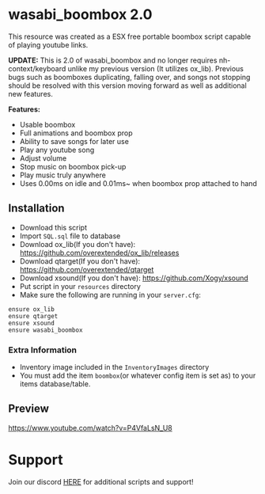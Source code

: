 # wasabi_boombox 2.0

This resource was created as a ESX free portable boombox script capable of playing youtube links.

**UPDATE:**
This is 2.0 of wasabi_boombox and no longer requires nh-context/keyboard unlike my previous version (It utilizes ox_lib).
Previous bugs such as boomboxes duplicating, falling over, and songs not stopping should be resolved with this version moving forward as well as additional new features.

<b>Features:</b>
- Usable boombox
- Full animations and boombox prop
- Ability to save songs for later use
- Play any youtube song
- Adjust volume
- Stop music on boombox pick-up
- Play music truly anywhere
- Uses 0.00ms on idle and 0.01ms~ when boombox prop attached to hand


## Installation

- Download this script
- Import `SQL.sql` file to database
- Download ox_lib(If you don't have): https://github.com/overextended/ox_lib/releases
- Download qtarget(If you don't have): https://github.com/overextended/qtarget
- Download xsound(If you don't have): https://github.com/Xogy/xsound
- Put script in your `resources` directory
- Make sure the following are running in your `server.cfg`:
```
ensure ox_lib
ensure qtarget
ensure xsound
ensure wasabi_boombox
```

### Extra Information
- Inventory image included in the `InventoryImages` directory
- You must add the item `boombox`(or whatever config item is set as) to your items database/table.

## Preview
https://www.youtube.com/watch?v=P4VfaLsN_U8

# Support
Join our discord <a href='https://discord.gg/XJFNyMy3Bv'>HERE</a> for additional scripts and support!
